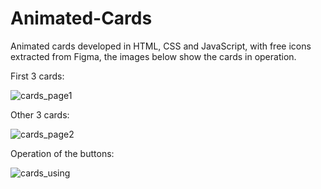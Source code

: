 # Animated-Cards
Animated cards developed in HTML, CSS and JavaScript, with free icons extracted from Figma, the images below show the cards in operation.

First 3 cards:

![cards_page1](https://user-images.githubusercontent.com/101649374/227383075-49d24a67-9f7b-4087-803e-bd6cf8375589.png)

Other 3 cards:

![cards_page2](https://user-images.githubusercontent.com/101649374/227383087-07c05d31-74fb-47a2-bdfc-37455d78312c.png)

Operation of the buttons:

![cards_using](https://user-images.githubusercontent.com/101649374/227383127-b9b720d6-7cf1-4b63-928f-5cd8b851d23b.png)

